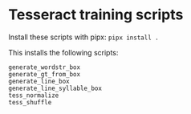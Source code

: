 # Tesseract training scripts

Install these scripts with pipx: `pipx install .`

This installs the following scripts:

```text
generate_wordstr_box
generate_gt_from_box
generate_line_box
generate_line_syllable_box
tess_normalize
tess_shuffle
```
